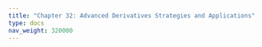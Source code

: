 ```yaml
---
title: "Chapter 32: Advanced Derivatives Strategies and Applications"
type: docs
nav_weight: 320000
---
```

